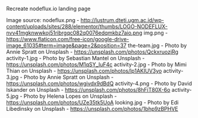 Recreate nodeflux.io landing page

Image source:
nodeflux.png - http://lustrum.dteti.ugm.ac.id/wp-content/uploads/sites/288/elementor/thumbs/LOGO-NODEFLUX-nvv41mgknwwkoj51ribrgqc082q0076edqmkbz7aio.png
img.png - https://www.flaticon.com/free-icon/google-drive-image_61035#term=image&page=2&position=37
the-team.jpg - Photo by Annie Spratt on Unsplash - https://unsplash.com/photos/QckxruozjRg
activity-1.jpg - Photo by Sebastian Mantel on Unsplash - https://unsplash.com/photos/M1qSY_IuF4c
activity-2.jpg - Photo by Mimi Thian on Unsplash - https://unsplash.com/photos/lp1AKIUV3yo
activity-3.jpg - Photo by Annie Spratt on Unsplash - https://unsplash.com/photos/wgivdx9dBdQ
activity-4.png - Photo by David Iskander on Unsplash - https://unsplash.com/photos/8hFiT80X-6o
activity-5.jpg - Photo by Helena Lopes on Unsplash - https://unsplash.com/photos/UZe35tk5UoA
looking.jpg - Photo by Edi Libedinsky on Unsplash - https://unsplash.com/photos/1bhp9zBPHVE
